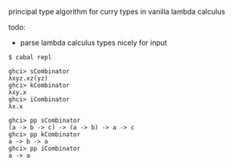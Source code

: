 
principal type algorithm for curry types in vanilla lambda calculus

todo:
- parse lambda calculus types nicely for input

```
$ cabal repl

ghci> sCombinator 
λxyz.xz(yz)
ghci> kCombinator 
λxy.x
ghci> iCombinator 
λx.x

ghci> pp sCombinator
(a -> b -> c) -> (a -> b) -> a -> c
ghci> pp kCombinator
a -> b -> a
ghci> pp iCombinator
a -> a
```

